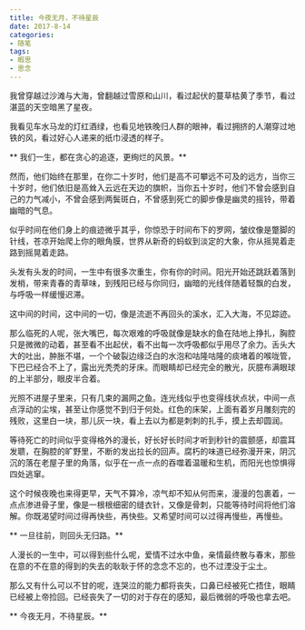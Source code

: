 ```yaml
---
title: 今夜无月，不待星辰
date: 2017-8-14
categories:
- 随笔
tags: 
- 暇思
- 思念
---
```


我曾穿越过沙滩与大海，曾翻越过雪原和山川，看过起伏的蔓草枯黄了季节，看过湛蓝的天空暗黑了星夜。

我看见车水马龙的灯红酒绿，也看见地铁晚归人群的眼神，看过拥挤的人潮穿过地铁的风，看过好心人递来的纸巾浸透的样子。

** 我们一生，都在贪心的追逐，更绚烂的风景。**

然而，他们始终在那里，在你二十岁时，他们是高不可攀远不可及的远方，当你三十岁时，他们依旧是高耸入云远在天边的旗帜，当你五十岁时，他们不曾会感到自己的力气减小，不曾会感到两鬓斑白，不曾感到死亡的脚步像是幽灵的摇铃，带着幽暗的气息。

似乎时间在他们身上的痕迹微乎其乎，你惊恐于时间布下的罗网，皱纹像是蹩脚的针线，苍凉开始爬上你的眼角膜，世界从新奇的蚂蚁到淡定的大象，你从摇晃着走路到摇晃着走路。
<!--more--> 
头发有头发的时间，一生中有很多次重生，你有你的时间。阳光开始还跳跃着落到发梢，带来青春的青草味，到残阳已经与你同归，幽暗的光线伴随着轻飘的白发，与呼吸一样缓慢迟滞。

这中间的时间，这中间的一切，像是流逝不再回头的溪水，汇入大海，不见踪迹。


那么临死的人呢，张大嘴巴，每次艰难的呼吸就像是缺水的鱼在陆地上挣扎，胸腔只是微微的动着，甚至看不出起伏，看不出每一次呼吸都似乎用尽了余力。舌头大大的吐出，肿胀不堪，一个个破裂边缘泛白的水泡和咕隆咕隆的痰堵着的喉咙管，下巴已经合不上了，露出光秃秃的牙床。而眼睛却已经完全的散光，灰臆布满眼球的上半部分，眼皮半合着。

光照不进屋子里来，只有几束的漏网之鱼。连光线似乎也变得线状点状，中间一点点浮动的尘埃，甚至让你感觉不到归于何处。红色的床架，上面有着岁月雕刻完的残败，这里白一块，那儿灰一块，看上去以为都是刺刺的扎手，摸上去却圆润。

等待死亡的时间似乎变得格外的漫长，好长好长时间才听到秒针的震颤感，却震耳发聩，在胸腔的旷野里，不断的发出拉长的回声。腐朽的味道已经弥漫开来，阴沉沉的落在老屋子里的角落，似乎在一点一点的吞噬着温暖和生机，而阳光也惊惧得四处逃窜。

这个时候夜晚也来得更早，天气不算冷，凉气却不知从何而来，漫漫的包裹着，一点点渗进骨子里，像是一根根细密的缝衣针，又像是骨刺，只能等待时间将他们溶解。你既渴望时间过得再快些，再快些。又希望时间可以过得再慢些，再慢些。

** 一旦往前，则回头无归路。**

人漫长的一生中，可以得到些什么呢，爱情不过水中鱼，亲情最终散与春末，那些在意的不在意的得到的失去的耿耿于怀的念念不忘的，也不过湮没于尘土。

那么又有什么可以不甘的呢，连哭泣的能力都将丧失，口鼻已经被死亡捂住，眼睛已经被上帝捡回。已经丧失了一切的对于存在的感知，最后微弱的呼吸也拿去吧。

** 今夜无月，不待星辰。**